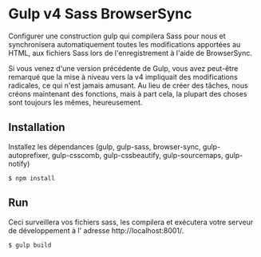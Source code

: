 # Gulp v4 Sass BrowserSync


Configurer une construction gulp qui compilera Sass pour nous et synchronisera automatiquement toutes les modifications apportées au HTML, aux fichiers Sass lors de l'enregistrement à l'aide de BrowserSync.

Si vous venez d'une version précédente de Gulp, vous avez peut-être remarqué que la mise à niveau vers la v4 impliquait des modifications radicales, ce qui n'est jamais amusant. Au lieu de créer des tâches, nous créons maintenant des fonctions, mais à part cela, la plupart des choses sont toujours les mêmes, heureusement.

## Installation


Installez les dépendances (gulp, gulp-sass, browser-sync, gulp-autoprefixer, gulp-csscomb, gulp-cssbeautify, gulp-sourcemaps, gulp-notify)

```
$ npm install
```

## Run

Ceci surveillera vos fichiers sass, les compilera et exécutera votre serveur de développement à l' adresse http://localhost:8001/.

```
$ gulp build
```
